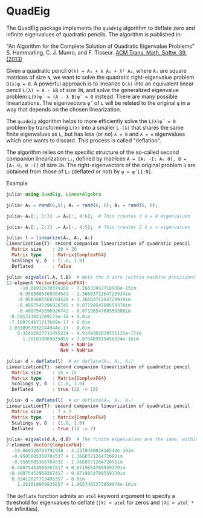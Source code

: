 # QuadEig

The QuadEig package implements the `quadeig` algorithm to deflate zero and infinite
eigenvalues of quadratic pencils. The algorithm is published in:

"An Algorithm for the Complete Solution of Quadratic Eigenvalue Problems"
S. Hammarling, C. J. Munro, and F. Tisseur. [ACM Trans. Math. Softw. 39, (2013)](https://dl.acm.org/doi/10.1145/2450153.2450156)

Given a quadratic pencil `Q(λ) = A₀ + λ A₁ + λ² A₂`, where `Aᵢ` are square matrices of size
`N`, we want to solve the quadratic right-eigenvalue problem `Q(λ)φ = 0`. A powerful approach is
to linearize `Q(λ)` into an equivalent linear pencil `L(λ) = A - λB` of size `2N`, and solve
the generalized eigenvalue problem `L(λ)φ´ = (A - λ B)φ´ = 0` instead. There are many
possible linearizations. The eigenvectors `φ´` of `L` will be related to the original `φ` in
a way that depends on the chosen linearization.

The `quadeig` algorithm helps to more efficiently solve the `L(λ)φ´ = 0` problem by
transforming `L(λ)` into a smaller `L₋(λ)` that shares the same finite eigenvalues as `L`,
but has less (or no) `λ = 0` and `λ = ∞` eigenvalues which one wants to discard. This
process is called "deflation".

The algorithm relies on the specific structure of the so-called second companion
linearization `L₂`, defined by matrices `A = [A₁ -I; A₀ 0], B = [A₂ 0; 0 -I]` of size `2N`.
The right-eigenvectors of the original problem `Q` are obtained from those of `L₂` (deflated
or not) by `φ = φ´[1:N]`.

Example

```julia
julia> using QuadEig, LinearAlgebra

julia> A₀ = rand(6,6); A₁ = rand(6, 6); A₂ = rand(6, 6);

julia> A₀[:, 1:3] .= A₀[:, 4:6];  # This creates 3 λ = 0 eigenvalues

julia> A₂[:, 2:3] .= A₂[:, 4:5];  # This creates 2 λ = ∞ eigenvalues

julia> l = linearize(A₀, A₁, A₂)
Linearization{T}: second companion linearization of quadratic pencil
  Matrix size    : 20 × 20
  Matrix type    : Matrix{ComplexF64}
  Scalings γ, δ  : (1.0, 1.0)
  Deflated       : false

julia> eigvals(l.A, l.B)  # Note the 3 zero (within machine precision) and 2 infinite (NaN) eigenvalues
12-element Vector{ComplexF64}:
     -10.86932670379268 - 7.26632452718938e-15im
    -0.9585605368704543 - 1.3660371264720934im
    -0.9585605368704528 + 1.3660371264720919im
    -0.4087545396926745 + 0.8719854788559378im
    -0.4087545396926742 - 0.8719854788559386im
 -8.591313021709173e-16 + 0.0im
 -7.180754871717689e-17 + 0.0im
 2.0338957932144944e-17 - 0.0im
    0.32412827713495224 - 4.9149302039555125e-17im
      1.281810969835058 + 7.879489919456524e-16im
                    NaN + NaN*im
                    NaN + NaN*im

julia> d = deflate(l)  # or deflate(A₀, A₁, A₂)
Linearization{T}: second companion linearization of quadratic pencil
  Matrix size    : 15 × 15
  Matrix type    : Matrix{ComplexF64}
  Scalings γ, δ  : (1.0, 1.0)
  Deflated       : true (20 -> 15)

julia> d = deflate(l)  # or deflate(A₀, A₁, A₂)
Linearization{T}: second companion linearization of quadratic pencil
  Matrix size    : 7 × 7
  Matrix type    : Matrix{ComplexF64}
  Scalings γ, δ  : (1.0, 1.0)
  Deflated       : true (12 -> 7)

julia> eigvals(d.A, d.B)  # The finite eigenvalues are the same, within machine precision
7-element Vector{ComplexF64}:
  -10.869326703792948 - 4.237043003816544e-20im
  -0.9585605368704537 + 1.366037126472092im
  -0.9585605368704532 - 1.366037126472091im
 -0.40875453969267517 + 0.8719854788559379im
 -0.40875453969267417 - 0.8719854788559379im
  0.32412827713495357 - 0.0im
    1.281810969835057 + 1.0657465373859974e-16im
```

The `deflate` function admits an `atol` keyword argument to specify a threshold for
eigenvalues to deflate (`|λ| < atol` for zeros and `|λ| > atol⁻¹` for infinities).
